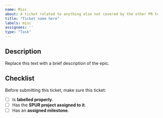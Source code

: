 ```yaml
---
name: Misc
about: A ticket related to anything else not covered by the other PR templates.
title: "Ticket name here"
labels: misc
assignees: ''
type: "Task"
---
```


## Description
Replace this text with a brief description of the epic.

## Checklist
Before submitting this ticket, make sure this ticket:
- [ ] Is **labelled properly**.
- [ ] Has the **SPUR project assigned to it**.
- [ ] Has an **assigned milestone**.
